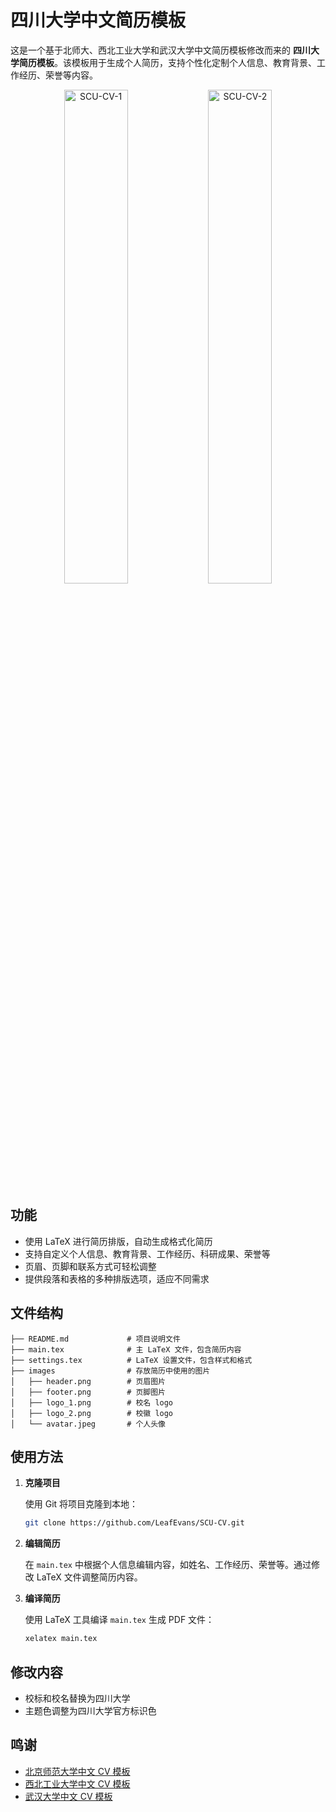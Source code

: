# 四川大学中文简历模板

这是一个基于北师大、西北工业大学和武汉大学中文简历模板修改而来的 **四川大学简历模板**。该模板用于生成个人简历，支持个性化定制个人信息、教育背景、工作经历、荣誉等内容。

<p align="center">
  <img src="https://leafalice-image.oss-cn-hangzhou.aliyuncs.com/img/c86e1906c81439c602ee6dde67e99b5.jpg" alt="SCU-CV-1" width="45%" />
  <img src="https://leafalice-image.oss-cn-hangzhou.aliyuncs.com/img/909bb73dddebedc368621499224c57d.jpg" alt="SCU-CV-2" width="45%" />
</p>

## 功能

- 使用 LaTeX 进行简历排版，自动生成格式化简历
- 支持自定义个人信息、教育背景、工作经历、科研成果、荣誉等
- 页眉、页脚和联系方式可轻松调整
- 提供段落和表格的多种排版选项，适应不同需求

## 文件结构

```
├── README.md             # 项目说明文件
├── main.tex              # 主 LaTeX 文件，包含简历内容
├── settings.tex          # LaTeX 设置文件，包含样式和格式
├── images                # 存放简历中使用的图片
│   ├── header.png        # 页眉图片
│   ├── footer.png        # 页脚图片
│   ├── logo_1.png        # 校名 logo
│   ├── logo_2.png        # 校徽 logo
│   └── avatar.jpeg       # 个人头像
```

## 使用方法

1. **克隆项目**

   使用 Git 将项目克隆到本地：

   ```bash
   git clone https://github.com/LeafEvans/SCU-CV.git
   ```

2. **编辑简历**

   在 `main.tex` 中根据个人信息编辑内容，如姓名、工作经历、荣誉等。通过修改 LaTeX 文件调整简历内容。

3. **编译简历**

   使用 LaTeX 工具编译 `main.tex` 生成 PDF 文件：

   ```bash
   xelatex main.tex
   ```

## 修改内容

- 校标和校名替换为四川大学
- 主题色调整为四川大学官方标识色

## 鸣谢

- [北京师范大学中文 CV 模板](https://github.com/LeyuDame/BNUCV)
- [西北工业大学中文 CV 模板](https://github.com/CSW33/NPU-CV)
- [武汉大学中文 CV 模板](https://www.overleaf.com/latex/templates/whuwu-han-da-xue-zhong-wen-jian-li-mo-ban/dbkvxrqjmzpd)
